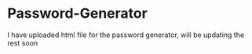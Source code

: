 # Password-Generator       

I have uploaded html file for the password generator, will be updating the rest soon
